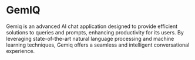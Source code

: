 # GemIQ
Gemiq is an advanced AI chat application designed to provide efficient solutions to queries and prompts, enhancing productivity for its users. By leveraging state-of-the-art natural language processing and machine learning techniques, Gemiq offers a seamless and intelligent conversational experience.
